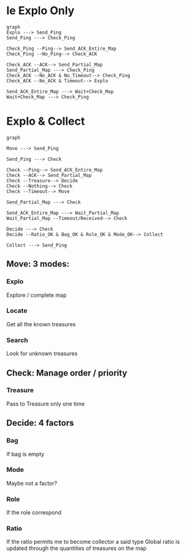 # le Explo Only
```mermaid
graph
Explo ---> Send_Ping
Send_Ping ---> Check_Ping

Check_Ping --Ping--> Send_ACK_Entire_Map
Check_Ping --No_Ping--> Check_ACK

Check_ACK --ACK--> Send_Partial_Map
Send_Partial_Map ---> Check_Ping
Check_ACK --No_ACK & No_Timeout--> Check_Ping
Check_ACK --No_ACK & Timeout--> Explo

Send_ACK_Entire_Map ---> Wait+Check_Map
Wait+Check_Map ---> Check_Ping
```

# Explo & Collect
```mermaid
graph

Move ---> Send_Ping

Send_Ping ---> Check

Check --Ping--> Send_ACK_Entire_Map
Check --ACK--> Send_Partial_Map
Check --Treasure--> Decide
Check --Nothing--> Check
Check --Timeout--> Move

Send_Partial_Map ---> Check

Send_ACK_Entire_Map ---> Wait_Partial_Map
Wait_Partial_Map --Timeout/Received--> Check

Decide ---> Check
Decide --Ratio_OK & Bag_OK & Role_OK & Mode_OK--> Collect

Collect ---> Send_Ping
```

## Move: 3 modes: 
### Explo
Explore / complete map
### Locate
Get all the known treasures
### Search
Look for unknown treasures

## Check: Manage order / priority
### Treasure
Pass to Treasure only one time

## Decide: 4 factors
### Bag
If bag is empty
### Mode
Maybe not a factor?
### Role 
If the role correspond
### Ratio
If the ratio permits me to become collector a said type
Global ratio is updated through the quantities of treasures on the map




